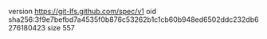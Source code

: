 version https://git-lfs.github.com/spec/v1
oid sha256:3f9e7befbd7a4535f0b876c53262b1c1cb60b948ed6502ddc232db6276180423
size 557
